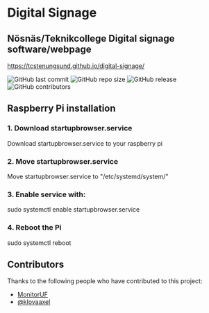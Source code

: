 # Digital Signage
## Nösnäs/Teknikcollege Digital signage software/webpage 
https://tcstenungsund.github.io/digital-signage/

![GitHub last commit](https://img.shields.io/github/last-commit/tcstenungsund/digital-signage)
![GitHub repo size](https://img.shields.io/github/repo-size/tcstenungsund/digital-signage)
![GitHub release](https://img.shields.io/github/v/release/tcstenungsund/digital-signage)
![GitHub contributors](https://img.shields.io/github/contributors/tcstenungsund/digital-signage)

## Raspberry Pi installation
### 1. Download startupbrowser.service
Download startupbrowser.service to your raspberry pi

### 2. Move startupbrowser.service
Move startupbrowser.service to "/etc/systemd/system/"

### 3. Enable service with:
sudo systemctl enable startupbrowser.service 

### 4. Reboot the Pi
sudo systemctl reboot  

## Contributors

Thanks to the following people who have contributed to this project:

* [MonitorUF](#)
* [@klovaaxel](https://github.com/seetee)
